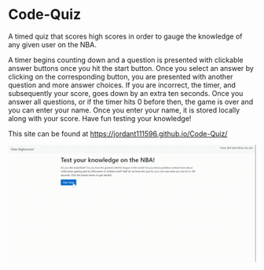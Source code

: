 # Code-Quiz
A timed quiz that scores high scores in order to gauge the knowledge of any given user on the NBA.

A timer begins counting down and a question is presented with clickable answer buttons once you hit the start button. Once you select an answer by clicking on the corresponding button, you are presented with another question and more answer choices. If you are incorrect, the timer, and subsequently your score, goes down by an extra ten seconds. Once you answer all questions, or if the timer hits 0 before then, the game is over and you can enter your name. Once you enter your name, it is stored locally along with your score. Have fun testing your knowledge!

This site can be found at https://jordant111596.github.io/Code-Quiz/

![Image of Password Generator Site](assets/Code-Quiz-Gif.gif?raw=true "Image of the Deployed Password Generator")